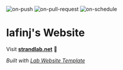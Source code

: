 
  ![on-push](../../actions/workflows/on-push.yaml/badge.svg)
  ![on-pull-request](../../actions/workflows/on-pull-request.yaml/badge.svg)
  ![on-schedule](../../actions/workflows/on-schedule.yaml/badge.svg)

  # lafinj's Website

  Visit **[strandlab.net](http://strandlab.net)** 🚀

  _Built with [Lab Website Template](https://greene-lab.gitbook.io/lab-website-template-docs)_
